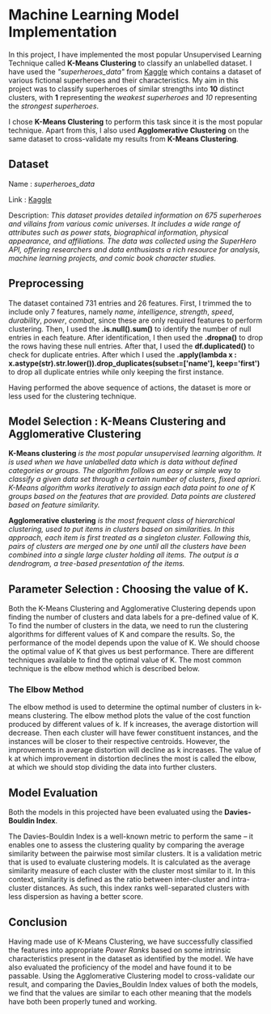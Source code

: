 # Machine Learning Model Implementation

In this project, I have implemented the most popular Unsupervised Learning Technique called **K-Means Clustering** to classify an unlabelled dataset. I have used the *"superheroes_data"* from [Kaggle](https://www.kaggle.com/datasets/shreyasur965/super-heroes-dataset?resource=download) which contains a dataset of various fictional superheroes and their characteristics. My aim in this project was to classify superheroes of similar strengths into **10** distinct clusters, with **1** representing the *weakest superheroes* and *10* representing the *strongest superheroes*. 

I chose **K-Means Clustering** to perform this task since it is the most popular technique. Apart from this, I also used **Agglomerative Clustering** on the same dataset to cross-validate my results from **K-Means Clustering**. 

## Dataset 

Name : *superheroes_data* 

Link : [Kaggle](https://www.kaggle.com/datasets/shreyasur965/super-heroes-dataset?resource=download)

Description: *This dataset provides detailed information on 675 superheroes and villains from various comic universes. It includes a wide range of attributes such as power stats, biographical information, physical appearance, and affiliations. The data was collected using the SuperHero API, offering researchers and data enthusiasts a rich resource for analysis, machine learning projects, and comic book character studies.*

## Preprocessing

The dataset contained 731 entries and 26 features. First, I trimmed the to include only 7 features, namely *name*, *intelligence*, *strength*, *speed*, *durability*, *power*, *combat*, since these are only required features to perform clustering. Then, I used the **.is.null().sum()** to identify the number of null entries in each feature. After identification, I then used the **.dropna()** to drop the rows having these null entries. After that, I used the **df.duplicated()** to check for duplicate entries. After which I used the **.apply(lambda x : x.astype(str).str.lower()).drop_duplicates(subset=['name'], keep='first')** to drop all duplicate entries while only keeping the first instance. 

Having performed the above sequence of actions, the dataset is more or less used for the clustering technique. 

## Model Selection : K-Means Clustering and Agglomerative Clustering

**K-Means clustering** *is the most popular unsupervised learning algorithm. It is used when we have unlabelled data which is data without defined categories or groups. The algorithm follows an easy or simple way to classify a given data set through a certain number of clusters, fixed apriori. K-Means algorithm works iteratively to assign each data point to one of K groups based on the features that are provided. Data points are clustered based on feature similarity.*

**Agglomerative clustering** *is the most frequent class of hierarchical clustering, used to put items in clusters based on similarities. In this approach, each item is first treated as a singleton cluster. Following this, pairs of clusters are merged one by one until all the clusters have been combined into a single large cluster holding all items. The output is a dendrogram, a tree-based presentation of the items.*

## Parameter Selection : Choosing the value of K. 

Both the K-Means Clustering and Agglomerative Clustering depends upon finding the number of clusters and data labels for a pre-defined value of K. To find the number of clusters in the data, we need to run the clustering algorithms for different values of K and compare the results. So, the performance of the model depends upon the value of K. We should choose the optimal value of K that gives us best performance. There are different techniques available to find the optimal value of K. The most common technique is the elbow method which is described below.

### The Elbow Method 

The elbow method is used to determine the optimal number of clusters in k-means clustering. The elbow method plots the value of the cost function produced by different values of k. If k increases, the average distortion will decrease. Then each cluster will have fewer constituent instances, and the instances will be closer to their respective centroids. However, the improvements in average distortion will decline as k increases. The value of k at which improvement in distortion declines the most is called the elbow, at which we should stop dividing the data into further clusters. 

## Model Evaluation 

Both the models in this projected have been evaluated using the **Davies-Bouldin Index**.

The Davies-Bouldin Index is a well-known metric to perform the same – it enables one to assess the clustering quality by comparing the average similarity between the pairwise most similar clusters. It is a validation metric that is used to evaluate clustering models. It is calculated as the average similarity measure of each cluster with the cluster most similar to it. In this context, similarity is defined as the ratio between inter-cluster and intra-cluster distances. As such, this index ranks well-separated clusters with less dispersion as having a better score.

## Conclusion

Having made use of K-Means Clustering, we have successfully classified the features into appropriate *Power Ranks* based on some intrinsic characteristics present in the dataset as identified by the model. We have also evaluated the proficiency of the model and have found it to be passable. Using the Agglomerative Clustering model to cross-validate our result, and comparing the Davies_Bouldin Index values of both the models, we find that the values are similar to each other meaning that the models have both been properly tuned and working.  
